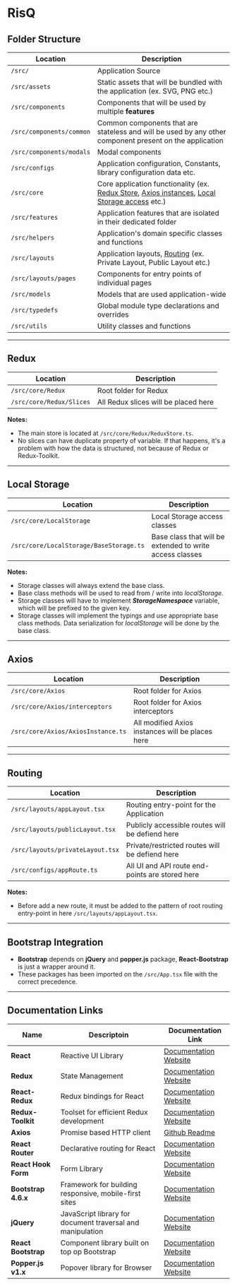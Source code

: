 # RisQ

## Folder Structure
|Location|Description|
|---|---|
|`/src/`|Application Source
|`/src/assets`|Static assets that will be bundled with the application (ex. SVG, PNG etc.)|
|`/src/components`|Components that will be used by multiple **features**|
|`/src/components/common`|Common components that are stateless and will be used by any other component present on the application|
|`/src/components/modals`|Modal components|
|`/src/configs`|Application configuration, Constants, library configuration data etc.|
|`/src/core`|Core application functionality (ex. [Redux Store](#redux), [Axios instances](#axios), [Local Storage access](#Local%20Storage) etc.)|
|`/src/features`|Application features that are isolated in their dedicated folder|
|`/src/helpers`|Application's domain specific classes and functions|
|`/src/layouts`|Application layouts, [Routing](#routing) (ex. Private Layout, Public Layout etc.)|
|`/src/layouts/pages`|Components for entry points of individual pages|
|`/src/models`|Models that are used application-wide|
|`/src/typedefs`|Global module type declarations and overrides|
|`/src/utils`|Utility classes and functions|

---

## Redux
|Location|Description|
|---|---|
|`/src/core/Redux`|Root folder for Redux|
|`/src/core/Redux/Slices`|All Redux slices will be placed here|

**Notes:**
* The main store is located at `/src/core/Redux/ReduxStore.ts`.
* No slices can have duplicate property of variable. If that happens, it's a problem with how the data is structured, not because of Redux or Redux-Toolkit.

---

## Local Storage
|Location|Description|
|---|---|
|`/src/core/LocalStorage`|Local Storage access classes|
|`/src/core/LocalStorage/BaseStorage.ts`|Base class that will be extended to write access classes|

**Notes:**
* Storage classes will always extend the base class.
* Base class methods will be used to read from / write into *localStorage*.
* Storage classes will have to implement ***StorageNamespace*** variable, which will be prefixed to the given key.
* Storage classes will implement the typings and use appropriate base class methods. Data serialization for *localStorage* will be done by the base class.

---

## Axios
|Location|Description|
|---|---|
|`/src/core/Axios`|Root folder for Axios|
|`/src/core/Axios/interceptors`|Root folder for Axios interceptors|
|`/src/core/Axios/AxiosInstance.ts`|All modified Axios instances will be places here|

---

## Routing

|Location|Description|
|---|---|
|`/src/layouts/appLayout.tsx`|Routing entry-point for the Application|
|`/src/layouts/publicLayout.tsx`|Publicly accessible routes will be defiend here|
|`/src/layouts/privateLayout.tsx`|Private/restricted routes will be defiend here|
|`/src/configs/appRoute.ts`|All UI and API route end-points are stored here|

**Notes:**
* Before add a new route, it must be added to the pattern of root routing entry-point in here `/src/layouts/appLayout.tsx`.

---

## Bootstrap Integration
* **Bootstrap** depends on **jQuery** and **popper.js** package, **React-Bootstrap** is just a wrapper around it.
* These packages has been imported on the `/src/App.tsx` file with the correct precedence.

---

## Documentation Links
|Name|Descriptoin|Documentation Link|
|---|---|---|
|**React**|Reactive UI Library|[Documentation Website](https://reactjs.org/docs/getting-started.html)|
|**Redux**|State Management|[Documentation Website](https://redux.js.org/introduction/getting-started)|
|**React-Redux**|Redux bindings for React|[Documentation Website](https://react-redux.js.org/introduction/quick-start)|
|**Redux-Toolkit**|Toolset for efficient Redux development|[Documentation Website](https://redux-toolkit.js.org/introduction/quick-start)|
|**Axios**|Promise based HTTP client|[Github Readme](https://github.com/axios/axios)|
|**React Router**|Declarative routing for React|[Documentation Website](https://reactrouter.com/web/guides/quick-start)|
|**React Hook Form**|Form Library|[Documentation Website](https://react-hook-form.com/get-started)|
|**Bootstrap 4.6.x**|Framework for building responsive, mobile-first sites|[Documentation Website](https://getbootstrap.com/docs/4.6/getting-started/introduction/)|
|**jQuery**|JavaScript library for document traversal and manipulation|[Documentation Website](https://api.jquery.com/)|
|**React Bootstrap**|Component library built on top op Bootstrap|[Documentation Website](https://react-bootstrap.github.io/getting-started/introduction)|
|**Popper.js v1.x**|Popover library for Browser|[Documentation Website](https://popper.js.org/docs/v1/)|
